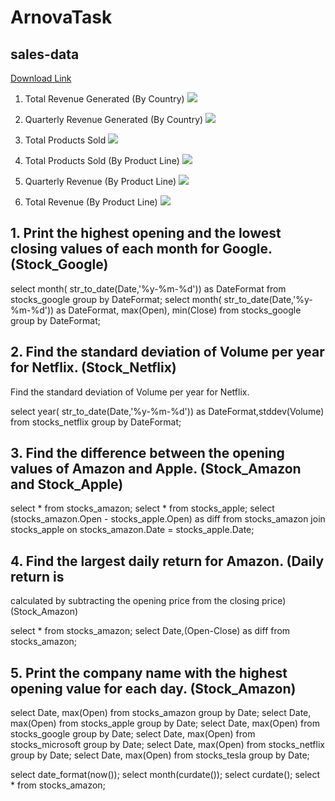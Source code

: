 # ArnovaTask

## sales-data

[Download Link](https://github.com/akshay4699/ArnovaTask/raw/main/Visualizattion1.twbx)

   1. Total Revenue Generated (By Country)
   ![](c1.PNG)
   
   
   2. Quarterly Revenue Generated (By Country)
   ![](c2.PNG)
   
   3. Total Products Sold
   ![](c3.PNG)
   
   4. Total Products Sold (By Product Line)
   ![](c4.PNG)
   
   5. Quarterly Revenue (By Product Line)
   ![](c5.PNG)
   
   6. Total Revenue (By Product Line)
   ![](c6.PNG)

 
## 1. Print the highest opening and the lowest closing values of each month for Google.(Stock_Google)

select month( str_to_date(Date,'%y-%m-%d')) as DateFormat from stocks_google group by DateFormat;
select  month( str_to_date(Date,'%y-%m-%d')) as DateFormat, max(Open), min(Close) from stocks_google group by DateFormat;


##   2. Find the standard deviation of Volume per year for Netflix. (Stock_Netflix)

Find the standard deviation of Volume per year for Netflix.

select  year( str_to_date(Date,'%y-%m-%d')) as DateFormat,stddev(Volume) from stocks_netflix group by DateFormat;

## 3. Find the difference between the opening values of Amazon and Apple. (Stock_Amazon and Stock_Apple)

select * from stocks_amazon;
select * from stocks_apple;
select (stocks_amazon.Open - stocks_apple.Open) as diff from stocks_amazon join stocks_apple on stocks_amazon.Date = stocks_apple.Date;

##  4. Find the largest daily return for Amazon. (Daily return is
calculated by subtracting the opening price from the closing price) (Stock_Amazon)

 select * from stocks_amazon;
 select Date,(Open-Close) as diff  from stocks_amazon;
 
 ## 5. Print the company name with the highest opening value for each day. (Stock_Amazon)
 
  select Date, max(Open) from stocks_amazon group by Date;
 select Date, max(Open) from stocks_apple group by Date;
 select Date, max(Open) from stocks_google group by Date;
 select Date, max(Open) from stocks_microsoft group by Date;
 select Date, max(Open) from stocks_netflix group by Date;
 select Date, max(Open) from stocks_tesla group by Date;
 
 select date_format(now());
 select month(curdate());
 select curdate();
 select * from stocks_amazon;
